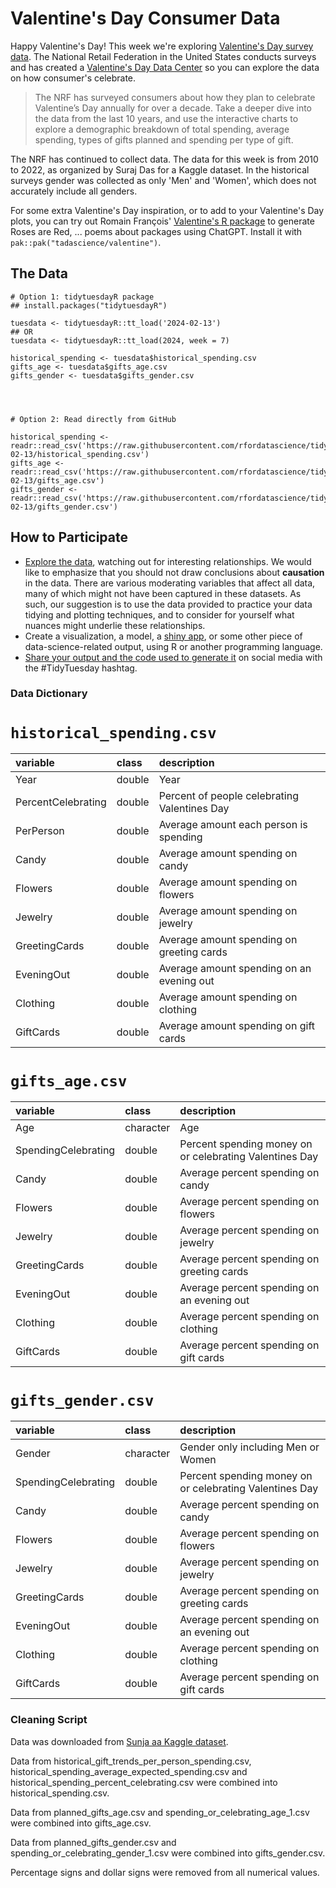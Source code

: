 # Valentine's Day Consumer Data

Happy Valentine's Day! This week we're exploring [Valentine's Day survey data](https://www.kaggle.com/datasets/infinator/happy-valentines-day-2022). The National Retail Federation in the United States conducts surveys and has created a [Valentine's Day Data Center](https://nrf.com/research-insights/holiday-data-and-trends/valentines-day/valentines-day-data-center) so you can explore the data on how consumer's celebrate. 

> The NRF has surveyed consumers about how they plan to celebrate Valentine’s Day annually for over a decade. Take a deeper dive into the data from the last 10 years, and use the interactive charts to explore a demographic breakdown of total spending, average spending, types of gifts planned and spending per type of gift. 

The NRF has continued to collect data. The data for this week is from 2010 to 2022, as organized by Suraj Das for a Kaggle dataset. In the historical surveys gender was collected as only 'Men' and 'Women', which does not accurately include all genders. 

For some extra Valentine's Day inspiration, or to add to your Valentine's Day plots, you can try out Romain François' [Valentine's R package](https://tada.science/posts/2024-02-14-roses-are-red/) to generate Roses are Red, ... poems about packages using ChatGPT. Install it with `pak::pak("tadascience/valentine")`.  

## The Data

```{r}
# Option 1: tidytuesdayR package 
## install.packages("tidytuesdayR")

tuesdata <- tidytuesdayR::tt_load('2024-02-13')
## OR
tuesdata <- tidytuesdayR::tt_load(2024, week = 7)

historical_spending <- tuesdata$historical_spending.csv
gifts_age <- tuesdata$gifts_age.csv
gifts_gender <- tuesdata$gifts_gender.csv




# Option 2: Read directly from GitHub

historical_spending <- readr::read_csv('https://raw.githubusercontent.com/rfordatascience/tidytuesday/master/data/2024/2024-02-13/historical_spending.csv')
gifts_age <- readr::read_csv('https://raw.githubusercontent.com/rfordatascience/tidytuesday/master/data/2024/2024-02-13/gifts_age.csv')
gifts_gender <- readr::read_csv('https://raw.githubusercontent.com/rfordatascience/tidytuesday/master/data/2024/2024-02-13/gifts_gender.csv')
```

## How to Participate

- [Explore the data](https://r4ds.hadley.nz/), watching out for interesting relationships. We would like to emphasize that you should not draw conclusions about **causation** in the data. There are various moderating variables that affect all data, many of which might not have been captured in these datasets. As such, our suggestion is to use the data provided to practice your data tidying and plotting techniques, and to consider for yourself what nuances might underlie these relationships.
- Create a visualization, a model, a [shiny app](https://shiny.posit.co/), or some other piece of data-science-related output, using R or another programming language.
- [Share your output and the code used to generate it](../../../sharing.md) on social media with the #TidyTuesday hashtag.

### Data Dictionary

# `historical_spending.csv`

|variable           |class  |description        |
|:------------------|:------|:------------------|
|Year               |double |Year               |
|PercentCelebrating |double |Percent of people celebrating Valentines Day |
|PerPerson          |double |Average amount each person is spending          |
|Candy              |double |Average amount spending on candy              |
|Flowers            |double |Average amount spending on flowers            |
|Jewelry            |double |Average amount spending on jewelry            |
|GreetingCards      |double |Average amount spending on greeting cards      |
|EveningOut         |double |Average amount spending on an evening out         |
|Clothing           |double |Average amount spending on clothing           |
|GiftCards          |double |Average amount spending on gift cards          |

# `gifts_age.csv`

|variable            |class     |description         |
|:-------------------|:---------|:-------------------|
|Age                 |character |Age                 |
|SpendingCelebrating |double    |Percent spending money on or celebrating Valentines Day |
|Candy               |double    |Average percent spending on candy               |
|Flowers             |double    |Average percent spending on flowers         |
|Jewelry             |double    |Average percent spending on jewelry           |
|GreetingCards       |double    |Average percent spending on greeting cards    |
|EveningOut          |double    |Average percent spending on an evening out       |
|Clothing            |double    |Average percent spending on clothing          |
|GiftCards           |double    |Average percent spending on gift cards           |

# `gifts_gender.csv`

|variable            |class     |description         |
|:-------------------|:---------|:-------------------|
|Gender                 |character |Gender only including Men or Women                 |
|SpendingCelebrating |double    |Percent spending money on or celebrating Valentines Day |
|Candy               |double    |Average percent spending on candy               |
|Flowers             |double    |Average percent spending on flowers         |
|Jewelry             |double    |Average percent spending on jewelry           |
|GreetingCards       |double    |Average percent spending on greeting cards    |
|EveningOut          |double    |Average percent spending on an evening out       |
|Clothing            |double    |Average percent spending on clothing          |
|GiftCards           |double    |Average percent spending on gift cards           |

### Cleaning Script

Data was downloaded from [Sunja aa Kaggle dataset](https://www.kaggle.com/datasets/infinator/happy-valentines-day-2022). 

Data from historical_gift_trends_per_person_spending.csv, historical_spending_average_expected_spending.csv and historical_spending_percent_celebrating.csv were combined into historical_spending.csv.

Data from planned_gifts_age.csv and spending_or_celebrating_age_1.csv were combined into gifts_age.csv. 

Data from planned_gifts_gender.csv and spending_or_celebrating_gender_1.csv were combined into gifts_gender.csv.

Percentage signs and dollar signs were removed from all numerical values. 
